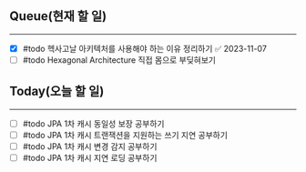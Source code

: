 ## Queue(현재 할 일)
---   
- [x] #todo 헥사고날 아키텍처를 사용해야 하는 이유 정리하기 ✅ 2023-11-07
- [ ] #todo Hexagonal Architecture 직접 몸으로 부딪혀보기

## Today(오늘 할 일)
---   
- [ ] #todo JPA 1차 캐시 동일성 보장 공부하기
- [ ] #todo JPA 1차 캐시 트랜잭션을 지원하는 쓰기 지연 공부하기
- [ ] #todo JPA 1차 캐시 변경 감지 공부하기
- [ ] #todo JPA 1차 캐시 지연 로딩 공부하기
